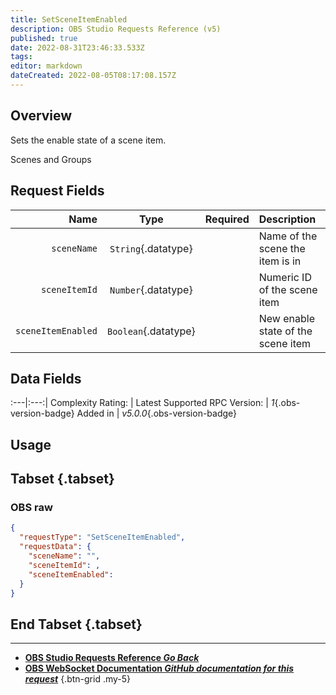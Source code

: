 ```yaml
---
title: SetSceneItemEnabled
description: OBS Studio Requests Reference (v5)
published: true
date: 2022-08-31T23:46:33.533Z
tags: 
editor: markdown
dateCreated: 2022-08-05T08:17:08.157Z
---
```


## Overview
Sets the enable state of a scene item.

Scenes and Groups

## Request Fields
Name | Type | Required| Description |
----:|:----:|:-------:|:------------|
`sceneName` | `String`{.datatype} | <i class="mdi mdi-check-bold"></i> | Name of the scene the item is in
`sceneItemId` | `Number`{.datatype} | <i class="mdi mdi-check-bold"></i> | Numeric ID of the scene item | `>= 0`{.datatype}
`sceneItemEnabled` | `Boolean`{.datatype} | <i class="mdi mdi-check-bold"></i> | New enable state of the scene item

## Data Fields
:---|:---:|
Complexity Rating: | <span class="stars stars--3"></span>
Latest Supported RPC Version: | *1*{.obs-version-badge}
Added in | *v5.0.0*{.obs-version-badge}

## Usage
## Tabset {.tabset}
### OBS raw
```json
{
  "requestType": "SetSceneItemEnabled",
  "requestData": {
    "sceneName": "",
    "sceneItemId": ,
    "sceneItemEnabled": 
  }
}
```
## End Tabset {.tabset}

---

- [<i class="mdi mdi-chevron-left"></i>**OBS Studio Requests Reference *Go Back***](/en/Broadcasters/OBS/Requests)
- [<i class="mdi mdi-github"></i> **OBS WebSocket Documentation *GitHub documentation for this request***](https://github.com/obsproject/obs-websocket/blob/master/docs/generated/protocol.md#setsceneitemenabled)
{.btn-grid .my-5}